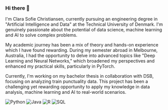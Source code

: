 ### Hi there 👋
I'm Clara Sofie Christiansen, currently pursuing an engineering degree in "Artificial Intelligence and Data" at the Technical University of Denmark. I'm genuinely passionate about the potential of data science, machine learning and AI to solve complex problems.

My academic journey has been a mix of theory and hands-on experience which I have found rewarding. During my semester abroad in Melbourne, Australia, I had the opportunity to delve into advanced topics like "Deep Learning and Neural Networks," which broadened my perspectives and enhanced my practical skills, particularly in PyTorch.

Currently, I'm working on my bachelor thesis in collaboration with DSB, focusing on analyzing train punctuality data. This project has been a challenging yet rewarding opportunity to apply my knowledge in data analysis, machine learning and AI to real-world scenarios.

![Python](https://img.shields.io/badge/python-3670A0?style=for-the-badge&logo=python&logoColor=ffdd54)
![Java](https://img.shields.io/badge/java-%23ED8B00.svg?style=for-the-badge&logo=openjdk&logoColor=white)
![R](https://img.shields.io/badge/r-%23276DC3.svg?style=for-the-badge&logo=r&logoColor=white)
![SQL](https://img.shields.io/badge/Oracle-F80000?style=for-the-badge&logo=Oracle&logoColor=white)
<!--
**clarachristiansen/clarachristiansen** is a ✨ _special_ ✨ repository because its `README.md` (this file) appears on your GitHub profile.

Here are some ideas to get you started:

- 🔭 I’m currently working on ...
- 🌱 I’m currently learning ...
- 👯 I’m looking to collaborate on ...
- 🤔 I’m looking for help with ...
- 💬 Ask me about ...
- 📫 How to reach me: ...
- 😄 Pronouns: ...
- ⚡ Fun fact: ...
-->
